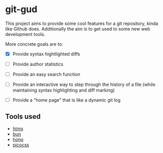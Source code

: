 # git-gud
This project aims to provide some cool features for a git repository, kinda like Github does.
Additionally the aim is to get used to some new web development tools.

More concrete goals are to:
- [x] Provide syntax hightlighted diffs
- [ ] Provide author statistics
- [ ] Provide an easy search function
- [ ] Provide an interactive way to step through the history of a file (while maintaining syntax highlighting and diff marking)
- [ ] Provide a "home page" that is like a dynamic git log


## Tools used
- [htmx](https://htmx.org/)
- [bun](https://bun.sh/)
- [hono](https://hono.dev/)
- [picocss](https://picocss.com/)
